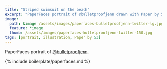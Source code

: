 ```yaml
---
title: "Striped swimsuit on the beach"
excerpt: "PaperFaces portrait of @bulletproofjenn drawn with Paper by 53 on an iPad."
image: 
  path: &image /assets/images/paperfaces-bulletproofjenn-twitter-lg.jpg 
  feature: *image
  thumb: /assets/images/paperfaces-bulletproofjenn-twitter-150.jpg
tags: [portrait, illustration, Paper by 53]
---
```


PaperFaces portrait of [@bulletproofjenn](http://twitter.com/bulletproofjenn).

{% include boilerplate/paperfaces.md %}
